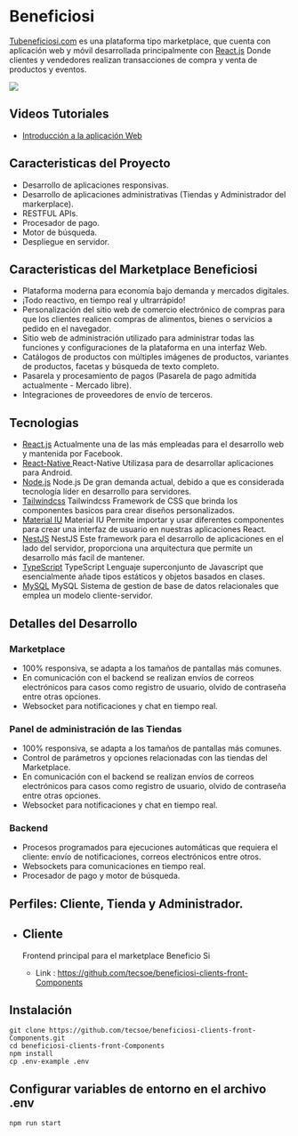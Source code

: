 # Beneficiosi
[Tubeneficiosi.com](http://tubeneficiosi.com/) es una plataforma tipo marketplace, que cuenta con aplicación web y móvil desarrollada principalmente con [React.js](https://es.reactjs.org/) Donde clientes y vendedores realizan transacciones de compra y venta de productos y eventos.

![](https://i.imgur.com/ZPj3gPp.png)

## Videos Tutoriales

* [Introducción a la aplicación Web](https://www.youtube.com/watch?v=TzYGaBXAwQc)

## Caracteristicas del Proyecto

* Desarrollo de aplicaciones responsivas.
* Desarrollo de aplicaciones administrativas (Tiendas y Administrador del markerplace).
* RESTFUL APIs.
* Procesador de pago.
* Motor de búsqueda.
* Despliegue en servidor.

## Caracteristicas del Marketplace Beneficiosi

* Plataforma moderna para economía bajo demanda y mercados digitales.
* ¡Todo reactivo, en tiempo real y ultrarrápido!
* Personalización del sitio web de comercio electrónico de compras para que los clientes realicen compras de alimentos, bienes o servicios a pedido en el navegador.
* Sitio web de administración utilizado para administrar todas las funciones y configuraciones de la plataforma en una interfaz Web.
* Catálogos de productos con múltiples imágenes de productos, variantes de productos, facetas y búsqueda de texto completo.
* Pasarela y procesamiento de pagos (Pasarela de pago admitida actualmente - Mercado libre).
* Integraciones de proveedores de envío de terceros.

## Tecnologias

* [React.js](https://es.reactjs.org/) Actualmente una de las más empleadas para el desarrollo web y mantenida por Facebook.
* [React-Native ](https://reactnative.dev/) React-Native Utilizasa para de desarrollar aplicaciones para Android.
* [Node.js](https://github.com/Tecsoess/Node/wiki) Node.js De gran demanda actual, debido a que es considerada tecnología líder en desarrollo para servidores.
* [Tailwindcss](https://tailwindcss.com/) Tailwindcss Framework de CSS que brinda los componentes basicos para crear diseños personalizados.
* [Material IU](https://mui.com/) Material IU Permite importar y usar diferentes componentes para crear una interfaz de usuario en nuestras aplicaciones React.
* [NestJS](https://github.com/Tecsoess/NEST.JS) NestJS Este framework para el desarrollo de aplicaciones en el lado del servidor, proporciona una arquitectura que permite un desarrollo más facil de mantener.
* [TypeScript]([https://github.com/Tecsoess/Typescript](https://github.com/Tecsoess/Typescript)) TypeScript Lenguaje superconjunto de Javascript que esencialmente añade tipos estáticos y objetos basados en clases.
* [MySQL](https://www.mysql.com/) MySQL Sistema de gestion de base de datos relacionales que emplea un modelo cliente-servidor.

## Detalles del Desarrollo

### Marketplace

* 100% responsiva, se adapta a los tamaños de pantallas más comunes.
* En comunicación con el backend se realizan envíos de correos electrónicos para casos como registro de usuario, olvido de contraseña entre otras opciones.
* Websocket para notificaciones y chat en tiempo real.

### Panel de administración de las Tiendas

* 100% responsiva, se adapta a los tamaños de pantallas más comunes.
* Control de parámetros y opciones relacionadas con las tiendas del Marketplace.
* En comunicación con el backend se realizan envíos de correos electrónicos para casos como registro de usuario, olvido de contraseña entre otras opciones.
* Websocket para notificaciones y chat en tiempo real.

### Backend

* Procesos programados para ejecuciones automáticas que requiera el cliente: envío de notificaciones, correos electrónicos entre otros.
* Websockets para comunicaciones en tiempo real.
* Procesador de pago y motor de búsqueda.

## Perfiles: Cliente, Tienda y Administrador.

* ## Cliente
    Frontend principal para el marketplace Beneficio Si
    
    * Link : https://github.com/tecsoe/beneficiosi-clients-front-Components

## Instalación

```
git clone https://github.com/tecsoe/beneficiosi-clients-front-Components.git
cd beneficiosi-clients-front-Components
npm install
cp .env-example .env
```

## Configurar variables de entorno en el archivo .env

```
npm run start
```







